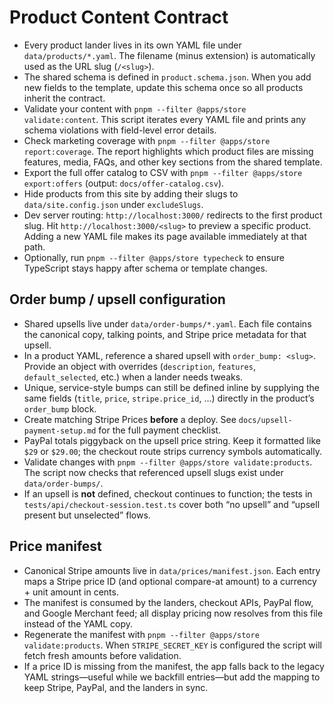 # Product Content Contract

- Every product lander lives in its own YAML file under `data/products/*.yaml`. The filename (minus extension) is automatically used as the URL slug (`/<slug>`).
- The shared schema is defined in `product.schema.json`. When you add new fields to the template, update this schema once so all products inherit the contract.
- Validate your content with `pnpm --filter @apps/store validate:content`. This script iterates every YAML file and prints any schema violations with field-level error details.
- Check marketing coverage with `pnpm --filter @apps/store report:coverage`. The report highlights which product files are missing features, media, FAQs, and other key sections from the shared template.
- Export the full offer catalog to CSV with `pnpm --filter @apps/store export:offers` (output: `docs/offer-catalog.csv`).
- Hide products from this site by adding their slugs to `data/site.config.json` under `excludeSlugs`.
- Dev server routing: `http://localhost:3000/` redirects to the first product slug. Hit `http://localhost:3000/<slug>` to preview a specific product. Adding a new YAML file makes its page available immediately at that path.
- Optionally, run `pnpm --filter @apps/store typecheck` to ensure TypeScript stays happy after schema or template changes.

## Order bump / upsell configuration

- Shared upsells live under `data/order-bumps/*.yaml`. Each file contains the canonical copy, talking points, and Stripe price metadata for that upsell.
- In a product YAML, reference a shared upsell with `order_bump: <slug>`. Provide an object with overrides (`description`, `features`, `default_selected`, etc.) when a lander needs tweaks.
- Unique, service-style bumps can still be defined inline by supplying the same fields (`title`, `price`, `stripe.price_id`, …) directly in the product’s `order_bump` block.
- Create matching Stripe Prices **before** a deploy. See `docs/upsell-payment-setup.md` for the full payment checklist.
- PayPal totals piggyback on the upsell price string. Keep it formatted like `$29` or `$29.00`; the checkout route strips currency symbols automatically.
- Validate changes with `pnpm --filter @apps/store validate:products`. The script now checks that referenced upsell slugs exist under `data/order-bumps/`.
- If an upsell is **not** defined, checkout continues to function; the tests in `tests/api/checkout-session.test.ts` cover both “no upsell” and “upsell present but unselected” flows.

## Price manifest

- Canonical Stripe amounts live in `data/prices/manifest.json`. Each entry maps a Stripe price ID (and optional compare-at amount) to a currency + unit amount in cents.
- The manifest is consumed by the landers, checkout APIs, PayPal flow, and Google Merchant feed; all display pricing now resolves from this file instead of the YAML copy.
- Regenerate the manifest with `pnpm --filter @apps/store validate:products`. When `STRIPE_SECRET_KEY` is configured the script will fetch fresh amounts before validation.
- If a price ID is missing from the manifest, the app falls back to the legacy YAML strings—useful while we backfill entries—but add the mapping to keep Stripe, PayPal, and the landers in sync.
